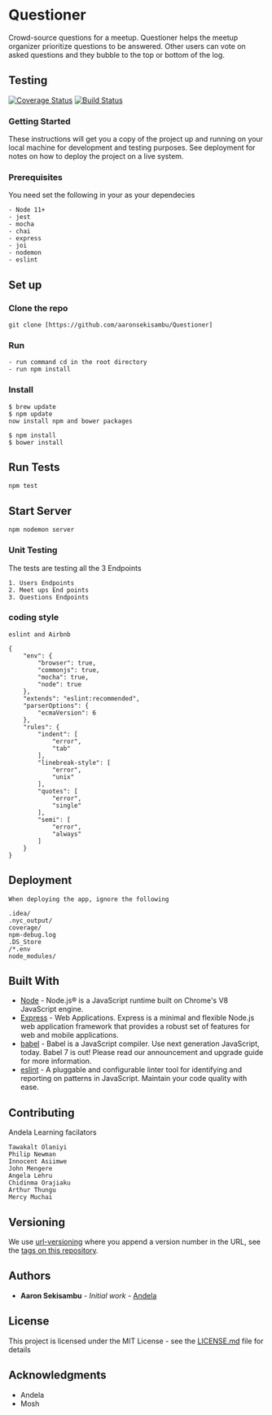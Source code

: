 # Questioner


  Crowd-source questions for a meetup. Questioner helps the meetup organizer prioritize
questions to be answered. Other users can vote on asked questions and they bubble to the top
or bottom of the log.
## Testing 
[![Coverage Status](https://coveralls.io/repos/github/aaronsekisambu/Questioner/badge.svg?branch=develop)](https://coveralls.io/github/aaronsekisambu/Questioner?branch=develop)
[![Build Status](https://travis-ci.com/aaronsekisambu/Questioner.svg?branch=develop)](https://travis-ci.com/aaronsekisambu/Questioner)
### Getting Started
These instructions will get you a copy of the project up and running on your local machine for development and testing purposes. See deployment for notes on how to deploy the project on a live system.

### Prerequisites

You need set the following in your as your dependecies

```
- Node 11+
- jest
- mocha
- chai
- express
- joi
- nodemon
- eslint
```

## Set up
### Clone the repo
```
git clone [https://github.com/aaronsekisambu/Questioner]
```

### Run

```
- run command cd in the root directory 
- run npm install 
```
### Install
```
$ brew update
$ npm update
now install npm and bower packages
```
```
$ npm install
$ bower install
```
## Run Tests

``` 
npm test
```
## Start Server
``` 
npm nodemon server
```

### Unit Testing

The tests are testing all the 3 Endpoints

```
1. Users Endpoints
2. Meet ups End points
3. Questions Endpoints
```

### coding style
`eslint and Airbnb`
```
{
    "env": {
        "browser": true,
        "commonjs": true,
        "mocha": true,
        "node": true
    },
    "extends": "eslint:recommended",
    "parserOptions": {
        "ecmaVersion": 6
    },
    "rules": {
        "indent": [
            "error",
            "tab"
        ],
        "linebreak-style": [
            "error",
            "unix"
        ],
        "quotes": [
            "error",
            "single"
        ],
        "semi": [
            "error",
            "always"
        ]
    }
}
```

## Deployment

`When deploying the app, ignore the following`
```
.idea/
.nyc_output/
coverage/
npm-debug.log
.DS_Store
/*.env
node_modules/
```

## Built With
* [Node](https://nodejs.org/en//) - Node.js® is a JavaScript runtime built on Chrome's V8 JavaScript engine.
* [Express](http://www.dropwizard.io/1.0.2/docs/) - Web Applications. Express is a minimal and flexible Node.js web application framework that provides a robust set of features for web and mobile applications.
* [babel](https://babeljs.io/) - Babel is a JavaScript compiler. Use next generation JavaScript, today. Babel 7 is out! Please read our announcement and upgrade guide for more information.
* [eslint](https://eslint.org/) - A pluggable and configurable linter tool for identifying and reporting on patterns in JavaScript. Maintain your code quality with ease.

## Contributing

Andela Learning facilators
```
Tawakalt Olaniyi
Philip Newman
Innocent Asiimwe
John Mengere
Angela Lehru
Chidinma Orajiaku
Arthur Thungu
Mercy Muchai
```
## Versioning

We use [url-versioning](https://www.baeldung.com/rest-versioning) where you append a version number in the URL, see the [tags on this repository](https://github.com/aaronsekisambu/Questioner). 

## Authors

* **Aaron Sekisambu** - *Initial work* - [Andela](https://andela.com/)


## License

This project is licensed under the MIT License - see the [LICENSE.md](LICENSE.md) file for details

## Acknowledgments

* Andela
* Mosh






